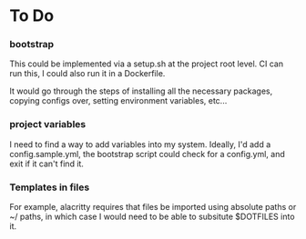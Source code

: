 # To Do


### bootstrap 

This could be implemented via a setup.sh at the project root level. CI can run this, I could also run it in a Dockerfile.

It would go through the steps of installing all the necessary packages, copying configs over, setting environment variables, etc...

### project variables

I need to find a way to add variables into my system. Ideally, I'd add a config.sample.yml, the bootstrap script could check for a config.yml, and exit if it can't find it.


### Templates in files

For example, alacritty requires that files be imported using absolute paths or ~/ paths, in which case
I would need to be able to subsitute $DOTFILES into it.


